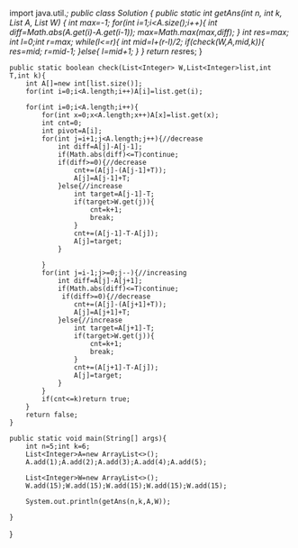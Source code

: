 import java.util.*;
public class Solution {
    public static int getAns(int n, int k, List<Integer> A, List<Integer> W) {
        int max=-1;
        for(int i=1;i<A.size();i++){
            int diff=Math.abs(A.get(i)-A.get(i-1));
            max=Math.max(max,diff);
        }
        int res=max;
        int l=0;int r=max;
        while(l<=r){
            int mid=l+(r-l)/2;
            if(check(W,A,mid,k)){
                res=mid;
                r=mid-1;
            }else{
                l=mid+1;
            }
        }
        return res*res;
    }
    
    public static boolean check(List<Integer> W,List<Integer>list,int T,int k){
        int A[]=new int[list.size()];
        for(int i=0;i<A.length;i++)A[i]=list.get(i);
        
		for(int i=0;i<A.length;i++){
            for(int x=0;x<A.length;x++)A[x]=list.get(x);
            int cnt=0;
            int pivot=A[i];
            for(int j=i+1;j<A.length;j++){//decrease
                int diff=A[j]-A[j-1];
                if(Math.abs(diff)<=T)continue;
                if(diff>=0){//decrease
                    cnt+=(A[j]-(A[j-1]+T));
                    A[j]=A[j-1]+T;   
                }else{//increase
                    int target=A[j-1]-T;
                    if(target>W.get(j)){
                        cnt=k+1;
                        break;
                    }
                    cnt+=(A[j-1]-T-A[j]);
                    A[j]=target;
                }
                
            }
            for(int j=i-1;j>=0;j--){//increasing
                int diff=A[j]-A[j+1];
                if(Math.abs(diff)<=T)continue;
                 if(diff>=0){//decrease
                    cnt+=(A[j]-(A[j+1]+T));
                    A[j]=A[j+1]+T;   
                }else{//increase
                    int target=A[j+1]-T;
                    if(target>W.get(j)){
                        cnt=k+1;
                        break;
                    }
                    cnt+=(A[j+1]-T-A[j]);
                    A[j]=target;
                }
            }
            if(cnt<=k)return true;
        }
        return false;
    }
	
	public static void main(String[] args){
		int n=5;int k=6;
		List<Integer>A=new ArrayList<>();
		A.add(1);A.add(2);A.add(3);A.add(4);A.add(5);
		
		List<Integer>W=new ArrayList<>();
		W.add(15);W.add(15);W.add(15);W.add(15);W.add(15);
		
		System.out.println(getAns(n,k,A,W));
		
	}
}